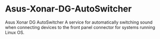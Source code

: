 # Asus-Xonar-DG-AutoSwitcher
Asus Xonar DG AutoSwitcher
A service for automatically switching sound when connecting devices to the front panel connector for systems running Linux OS.
